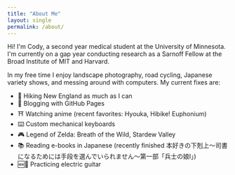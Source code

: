 ```yaml
---
title: "About Me"
layout: single
permalink: /about/
---
```


Hi! I'm Cody, a second year medical student at the University of Minnesota. I'm currently on a gap year conducting research as a Sarnoff Fellow at the Broad Institute of MIT and Harvard. 

In my free time I enjoy landscape photography, road cycling, Japanese variety shows, and messing around with computers. My current fixes are:

* 🥾 Hiking New England as much as I can
* 📝 Blogging with GitHub Pages
* ⛩️ Watching anime (recent favorites: Hyouka, Hibike! Euphonium)
* ⌨️  Custom mechanical keyboards
* 🎮 Legend of Zelda: Breath of the Wild, Stardew Valley
* 📚 Reading e-books in Japanese (recently finished 本好きの下剋上～司書になるためには手段を選んでいられません～第一部「兵士の娘I」)
* 🆕🎸 Practicing electric guitar
